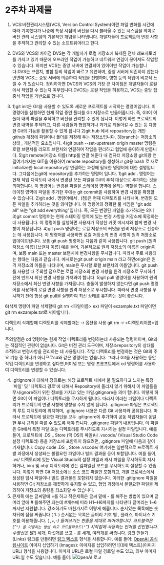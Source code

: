 # 2주차 과제물

1. VCS:버전관리시스템(VCS, Version Control System)이란 파일 변화를 시간에 따라 기록했다가 나중에 특정 시점의 버전을 다시 불러올 수 있는 시스템을 의미로 버전 관리 시스템의 기본적인 개념을 나타냅니다. 개발자들이 프로젝트의 변경 사항을 추적하고 관리할 수 있는 소프트웨어라고 한다.

2. DVS와 VCS의 차이점 DVS는 각 개발자가 로컬 저장소에 복제된 전체 레포지토리를 가지고 있기 때문에 오프라인 작업이 가능하고 네트워크 연결이 끊어져도 작업할 수 있습니다. 하지만 VCS는 중앙 서버에 연결되어 있어야만 작업이 가능합니다.DVS는 브랜치, 병합 등의 작업이 빠르고 유연하며, 중앙 서버에 의존하지 않는다반면에 VCS는 중앙 서버에 의존하여 작업을 진행하며, 병합 등의 작업이 비교적 느릴 수 가 있습니다. 정리하자면  DVCS와 VCS의 가장 큰 차이점은 개발자들이 로컬에서 작업할 수 있는지 여부입니다.DVCS는 로컬 작업을 허용하고, VCS는 중앙 집중식 작업을 기반으로 합니다.

3. 1)git init은 Git을 사용할 수 있도록 새로운 프로젝트를 시작하는 명령어입니다. 이 명령어를 실행하면 현재 작업 중인 폴더를 Git 저장소로 만들어줍니다. 즉, Git이 이 폴더 내의 파일을 추적하고 버전을 관리할 수 있게 됩니다. 이렇게 하면 프로젝트의 변경 내역을 추적하고, 다른 사람들과 협업하거나 
과거로 되돌아갈 수 있는 등 다양한 Git의 기능을 활용할 수 있게 됩니다
2)git hub 에서 repoasitory는 개인 github 계정에 파일이나 폴더를 저장해 두는 저장소입니다.
3)branch는 저장소의 상태 , 개념적인 요소입니다.
4)git push --set-upstream origin master 명령은 로컬 브랜치를 리모트 브랜치와 연결하여 작업을 편리하고 협업에 용이하게 만듭니다.
5)git remote(저장소 이름) http를 연결 해준다 내 컴퓨터 저장소랑 git이랑 연결여기까지는 GIT을 이용하여 remote repository를 생성하고 git용 bash 로 새로 initialize한 local repository랑 연결하는 과정에 필요한 명령어에 대한 설명입니다. 그다음에는git에 repository를 추가하는 명령어 입니다. 
1)git add . 명령어는 현재 작업 디렉토리 내에서 변경된 모든 파일을 Git의 추적 대상으로 추가하는 것을 의미합니다. 이 명령어는 변경된 파일을 스테이징 영역에 올리는 역할을 합니다. 스테이징 영역에 파일을 추가한 후에는 git commit을 사용하여 변경 사항을 확정할 수 있습니다.
2)git add . 명령어에서 . (점)은 현재 디렉토리를 나타내며, 변경된 모든 파일을 추가하라는 것을 의미합니다. 이 명령어의 정확한 풀 네임은 "git add all" 또는 "git add everything"입니다. 즉, 모든 변경된 파일을 추가하라는 의미
3)git commit 명령어는 현재 스테이징 영역에 있는 변경 사항을 저장소에 확정하는 데 사용됩니다. 이 명령어를 실행하면 사용자가 작성한 커밋 메시지와 함께 변경 사항이 저장됩니다.
4)git push 명령어는 로컬 저장소의 커밋을 원격 저장소로 전송하는 데 사용됩니다. 이 명령어를 사용하면 로컬 저장소의 변경 사항이 원격 저장소로 업데이트됩니다.
보통 git push 명령어는 다음과 같이 사용합니다.
git push [원격 저장소 이름] [브랜치 이름]
예를 들어, 기본적으로 원격 저장소의 이름은 origin이며, 보통 main 또는 master 브랜치에 변경사항을 푸시합니다. 따라서 주로 사용되는 형태는 다음과 같습니다.
예시로는git push origin main 라고 하면origin은 원격 저장소의 이름을 나타내며, main은 푸시할 로컬 브랜치의 이름입니다.
git push를 사용할 때 주의할 점으로는  로컬 저장소의 변경 사항을 원격 저장소로 푸시하기 전에 반드시 최신 변경 사항을 가져와야 합니다.
5)git pull 명령어를 사용하여 원격 저장소에서 최신 변경 사항을 가져옵니다.
충돌이 발생하지 않는다면 git push 명령어를 사용하여 로컬 변경 사항을 원격 저장소로 푸시합니다. 따라서 변경 사항을 푸시하기 전에 항상 git pull을 실행하여 최신 상태를 유지하는 것이 좋습니다.

6)삭제 명령어
파일 삭제할때
git rm <파일이름> ex) 파일이 exzample.txt 파일이면
git rm exzample.txt로 써야합니다.

디렉토리 삭제할때
디렉토리를 삭제할때는 -r 옵션을 사용
git rm -r <디렉토리이름>입니다.

주의할점은 cd 명령어는 현재 작업 디렉토리를 변경하는데 사용되는 명령어이며, Git과는 직접적인 관련이 없습니다. Git은 버전 관리 도구이며, 저장소repository의 상태를 추적하고 변경사항을 관리하는 데 사용됩니다. 작업 디렉토리를 변경하는 것은 Git의 주요 기능 중 하나가 아니므로cd와 같은 명령어는 없습니다. 그러나 Git을 사용하는 동안 작업 디렉토리를 변경하고 싶다면,터미널 또는 명령 프롬프트에서 cd 명령어를 사용하여 디렉토리를 변경할 수 있습니다.

4. .gitignore에 대해서
정의로는: 해당 프로젝트 내에서 불 필요하다고 느끼는 특정 '파일' 및 '디렉토리 경로'에 대해서 Repository에 올리지 않기 위해서 이 파일들을무시ignore하기 위한 정보를 가지고 있는 파일.gitignore을 의미 합니다.
이렇게 하면 Git이 이 파일이나 디렉토리를 무시하게 됩니다. 따라서 이러한 파일이나 디렉토리가 프로젝트의 변경 사항에 영향을 주지 않게 됩니다.
.gitignore 파일은 프로젝트의 루트 디렉토리에 위치하며, .gitignore 내용은 다른 Git 사용자와 공유됩니다. 따라서 프로젝트에 필요한 패턴을 모두 .gitignore에 추가하여
공동 작업자들이 동일한 무시 규칙을 따를 수 있도록 해야 합니다.
.gitignore 파일의 내용입니다. 이 파일은 Git에서 특정 파일 또는 디렉토리를 무시하도록 지시하는 설정 파일입니다.
예를 들어, 프로젝트에 .DS _ Store (맥 OS의 파일)나 .vscode/ (Visual Studio Code 설정 디렉토리) 등을 저장소에 포함하지 않으려면, .gitignore 파일에 다음과 같이 기재합니다:
Copy code
.DS _ Store
.vscode/
여기에는 일반적으로 프로젝트 개발 과정에서 생성되는 불필요한 파일이나 빌드 결과물 등이 포함됩니다.
예를 들어, .vs/ 디렉토리에 있는 Visual Studio의 설정 파일과 캐시 파일을 무시하도록 지시하거나, bin/ 및 obj/ 디렉토리에 있는 컴파일된 코드를 무시하도록 설정할 수 있습니다.
이렇게 하면 Git 저장소에는 소스 코드 파일만 포함되고, 개발 프로세스에서 생성된 임시 파일이나 빌드 결과물은 포함되지 않습니다.
이러한 .gitignore 파일을 사용하면 Git 저장소를 깨끗하게 유지할 수 있고, 협업 과정에서 불필요한 파일을 제외하여 저장소의 용량을 최소화할 수 있습니다.
5. 큰제목 에는 글씨밑에 =를 하고 작은제목은 글씨 밑에 - 를 해주는 방법이 있으며 글머리 앞에 # 를해주면 되는데 #개수에 따라 H1~H6까지를 나타낸다 글머리는
1~6까지만 지원합니다.  강조하기도 마찬가지로 이렇게 해줍니다.
순서있는 목록에는 숫자뒤에 점을 써줍니다 ( 1. ) 
순서없는 목록은 글머리 기호 별 , 플러스, 마이너스 기호를 이용해줍니다. ( *,+,-)
들여쓰기는 한줄을 제대로 띄어야합니다.
코드블럭은 ("```") 을 이용하는 방법 이고 코드블럭코드("```") 시작점에 사용하는 언어를 선언합니다.
수평선은 별(*) 세개, 다섯개를 쓰고 - 를 세개, 여러개를 써줍니다.
링크 만들기 (Links)
링크를 만들려면 [링크 텍스트](URL) 형식을 사용합니다. 예를 들어:
[OpenAI 공식 웹사이트](https://www.openai.com/)
이미지 삽입하기 (Images):
이미지를 삽입하려면 ![대체 텍스트](이미지 URL) 형식을 사용합니다. 이미지 URL은 로컬 파일 경로일 수도 있고, 외부 이미지 URL일 수도 있습니다. 예를 들어:
![OpenAI 로고](https://openai.com/favicon.ico)




